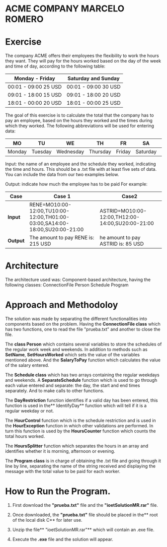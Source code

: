 # ACME COMPANY MARCELO ROMERO

# Exercise
The company ACME offers their employees the flexibility to work the hours they want. They will pay for the hours worked based on the day of the week and time of day, according to the following table:

|Monday - Friday   | Saturday and Sunday  |
| ------------ | ------------ |
|  00:01 - 09:00 25 USD |  00:01 - 09:00 30 USD |
|  09:01 - 18:00 15 USD |  09:01 - 18:00 20 USD |
| 18:01 - 00:00 20 USD  |  18:01 - 00:00 25 USD |

The goal of this exercise is to calculate the total that the company has to pay an employee, based on the hours they worked and the times during which they worked. The following abbreviations will be used for entering data:

| MO   | TU   | WE   | TH   | FR   | SA   | SU   |
| ------------ | ------------ | ------------ | ------------ | ------------ | ------------ | ------------ |
|  Monday  | Tuesday |  Wednesday   | Thursday   |  Friday  | Saturday   | Sunday   |

Input: the name of an employee and the schedule they worked, indicating the time and hours. This should be a .txt file with at least five sets of data. You can include the data from our two examples below.

Output: indicate how much the employee has to be paid
For example:

|  Case |  Case 1  | Case2   |
| ------------ | ------------ | ------------ |
|  **Input** | RENE=MO10:00-12:00,TU10:00-12:00,TH01:00-03:00,SA14:00-18:00,SU20:00-21:00  | ASTRID=MO10:00-12:00,TH12:00-14:00,SU20:00-21:00  |
|   **Output** |The amount to pay RENE is: 215 USD  |  he amount to pay ASTRID is: 85 USD|


# Architecture
The architecture used was: Component-based architecture, having the following classes: 
ConnectionFile
Person
Schedule
Program

# Approach and Methodoloy

The solution was made by separating the different functionalities into components based on the problem. Having the **ConnectionFile class** which has two functions, one to read the file "prueba.txt" and another to close the file.

The **class Person** which contains several variables to store the schedules of the regular work week and weekends. In addition to methods such as **SetName**, **SetHoursWorked** which sets the value of the variables mentioned above. And the **SalaryToPay** function which calculates the value of the salary entered.

The **Schedule class** which has two arrays containing the regular weekdays and weekends. A **SeparateSchedule** function which is used to go through each value entered and separate: the day, the start and end times separately. And to make calls to other functions.

The **DayRestriction** function identifies if a valid day has been entered, this function is used in the** IdentifyDay** function which will tell if it is a regular weekday or not.

The **HourControl** function which is the schedule restriction and is used in the **HourException** function in which other validations are performed. In turn this function is used by the **HoursCounter** function which counts the total hours worked.

The **HoursSplitter** function which separates the hours in an array and identifies whether it is morning, afternoon or evening.

The **Program class** is in charge of obtaining the .txt file and going through it line by line, separating the name of the string received and displaying the message with the total value to be paid for each worker. 

# How to Run the Program.
1. First download the **"prueba.txt"** file and the **"ioetSolutionMR.rar"** file.

1. Once downloaded, the **"prueba.txt"** file should be placed in the** root of the local disk C** for later use.

1. Unzip the file** "ioetSolutionMR.rar"** which will contain an .exe file.

1. Execute the **.exe** file and the solution will appear.

